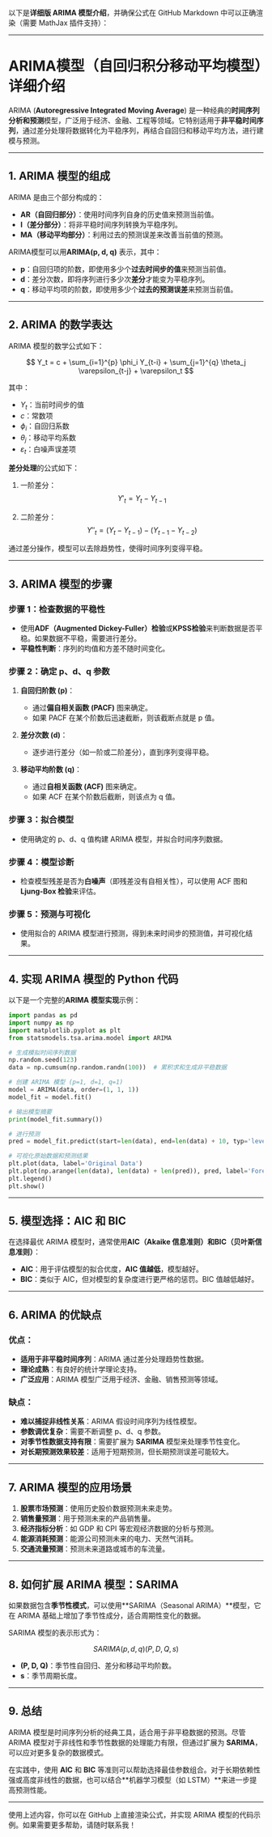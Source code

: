 以下是**详细版 ARIMA 模型介绍**，并确保公式在 GitHub Markdown 中可以正确渲染（需要 MathJax 插件支持）：

---

# **ARIMA模型（自回归积分移动平均模型）详细介绍**

ARIMA (**Autoregressive Integrated Moving Average**) 是一种经典的**时间序列分析和预测**模型，广泛用于经济、金融、工程等领域。它特别适用于**非平稳时间序列**，通过差分处理将数据转化为平稳序列，再结合自回归和移动平均方法，进行建模与预测。

---

## **1. ARIMA 模型的组成**

ARIMA 是由三个部分构成的：

- **AR（自回归部分）**：使用时间序列自身的历史值来预测当前值。
- **I（差分部分）**：将非平稳时间序列转换为平稳序列。
- **MA（移动平均部分）**：利用过去的预测误差来改善当前值的预测。

ARIMA模型可以用**ARIMA(p, d, q)** 表示，其中：
- **p**：自回归项的阶数，即使用多少个**过去时间步的值**来预测当前值。
- **d**：差分次数，即将序列进行多少次**差分**才能变为平稳序列。
- **q**：移动平均项的阶数，即使用多少个**过去的预测误差**来预测当前值。

---

## **2. ARIMA 的数学表达**

ARIMA 模型的数学公式如下：

$$
Y_t = c + \sum_{i=1}^{p} \phi_i Y_{t-i} + \sum_{j=1}^{q} \theta_j \varepsilon_{t-j} + \varepsilon_t
$$

其中：
- $Y_t$：当前时间步的值
- $c$：常数项
- $\phi_i$：自回归系数
- $\theta_j$：移动平均系数
- $\varepsilon_t$：白噪声误差项

**差分处理**的公式如下：

1. 一阶差分：
   $$
   Y'_t = Y_t - Y_{t-1}
   $$

2. 二阶差分：
   $$
   Y''_t = (Y_t - Y_{t-1}) - (Y_{t-1} - Y_{t-2})
   $$

通过差分操作，模型可以去除趋势性，使得时间序列变得平稳。

---

## **3. ARIMA 模型的步骤**

### **步骤 1：检查数据的平稳性**
- 使用**ADF（Augmented Dickey-Fuller）检验**或**KPSS检验**来判断数据是否平稳。如果数据不平稳，需要进行差分。
- **平稳性判断**：序列的均值和方差不随时间变化。

### **步骤 2：确定 p、d、q 参数**
1. **自回归阶数 (p)**：
   - 通过**偏自相关函数 (PACF)** 图来确定。
   - 如果 PACF 在某个阶数后迅速截断，则该截断点就是 p 值。

2. **差分次数 (d)**：
   - 逐步进行差分（如一阶或二阶差分），直到序列变得平稳。

3. **移动平均阶数 (q)**：
   - 通过**自相关函数 (ACF)** 图来确定。
   - 如果 ACF 在某个阶数后截断，则该点为 q 值。

### **步骤 3：拟合模型**
- 使用确定的 p、d、q 值构建 ARIMA 模型，并拟合时间序列数据。

### **步骤 4：模型诊断**
- 检查模型残差是否为**白噪声**（即残差没有自相关性），可以使用 ACF 图和**Ljung-Box 检验**来评估。

### **步骤 5：预测与可视化**
- 使用拟合的 ARIMA 模型进行预测，得到未来时间步的预测值，并可视化结果。

---

## **4. 实现 ARIMA 模型的 Python 代码**

以下是一个完整的**ARIMA 模型实现**示例：

```python
import pandas as pd
import numpy as np
import matplotlib.pyplot as plt
from statsmodels.tsa.arima.model import ARIMA

# 生成模拟时间序列数据
np.random.seed(123)
data = np.cumsum(np.random.randn(100))  # 累积求和生成非平稳数据

# 创建 ARIMA 模型 (p=1, d=1, q=1)
model = ARIMA(data, order=(1, 1, 1))
model_fit = model.fit()

# 输出模型摘要
print(model_fit.summary())

# 进行预测
pred = model_fit.predict(start=len(data), end=len(data) + 10, typ='levels')

# 可视化原始数据和预测结果
plt.plot(data, label='Original Data')
plt.plot(np.arange(len(data), len(data) + len(pred)), pred, label='Forecast', color='red')
plt.legend()
plt.show()
```

---

## **5. 模型选择：AIC 和 BIC**

在选择最优 ARIMA 模型时，通常使用**AIC（Akaike 信息准则）**和**BIC（贝叶斯信息准则）**：

- **AIC**：用于评估模型的拟合优度，**AIC 值越低**，模型越好。
- **BIC**：类似于 AIC，但对模型的复杂度进行更严格的惩罚。BIC 值越低越好。

---

## **6. ARIMA 的优缺点**

### **优点：**
- **适用于非平稳时间序列**：ARIMA 通过差分处理趋势性数据。
- **理论成熟**：有良好的统计学理论支持。
- **广泛应用**：ARIMA 模型广泛用于经济、金融、销售预测等领域。

### **缺点：**
- **难以捕捉非线性关系**：ARIMA 假设时间序列为线性模型。
- **参数调优复杂**：需要不断调整 p、d、q 参数。
- **对季节性数据支持有限**：需要扩展为 **SARIMA** 模型来处理季节性变化。
- **对长期预测效果较差**：适用于短期预测，但长期预测误差可能较大。

---

## **7. ARIMA 模型的应用场景**

1. **股票市场预测**：使用历史股价数据预测未来走势。
2. **销售量预测**：用于预测未来的产品销售量。
3. **经济指标分析**：如 GDP 和 CPI 等宏观经济数据的分析与预测。
4. **能源消耗预测**：能源公司预测未来的电力、天然气消耗。
5. **交通流量预测**：预测未来道路或城市的车流量。

---

## **8. 如何扩展 ARIMA 模型：SARIMA**

如果数据包含**季节性模式**，可以使用**SARIMA（Seasonal ARIMA）**模型，它在 ARIMA 基础上增加了季节性成分，适合周期性变化的数据。

SARIMA 模型的表示形式为：

$$
SARIMA(p, d, q)(P, D, Q, s)
$$

- **(P, D, Q)**：季节性自回归、差分和移动平均阶数。
- **s**：季节周期长度。

---

## **9. 总结**

ARIMA 模型是时间序列分析的经典工具，适合用于非平稳数据的预测。尽管 ARIMA 模型对于非线性和季节性数据的处理能力有限，但通过扩展为 **SARIMA**，可以应对更多复杂的数据模式。

在实践中，使用 **AIC** 和 **BIC** 等准则可以帮助选择最佳参数组合。对于长期依赖性强或高度非线性的数据，也可以结合**机器学习模型（如 LSTM）**来进一步提高预测性能。

---

使用上述内容，你可以在 GitHub 上直接渲染公式，并实现 ARIMA 模型的代码示例。如果需要更多帮助，请随时联系我！
